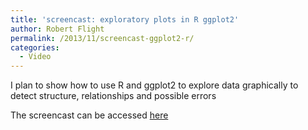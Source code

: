 ```yaml
---
title: 'screencast: exploratory plots in R ggplot2'
author: Robert Flight
permalink: /2013/11/screencast-ggplot2-r/
categories:
  - Video
---
```

I plan to show how to use R and ggplot2 to explore data graphically to detect structure, relationships and possible errors

The screencast can be accessed <a title="RMF screencast" href="https://dl.dropboxusercontent.com/s/uvi7qn8v3ae2ohq/rmf_screencast3.ogv" target="_blank">here</a>
